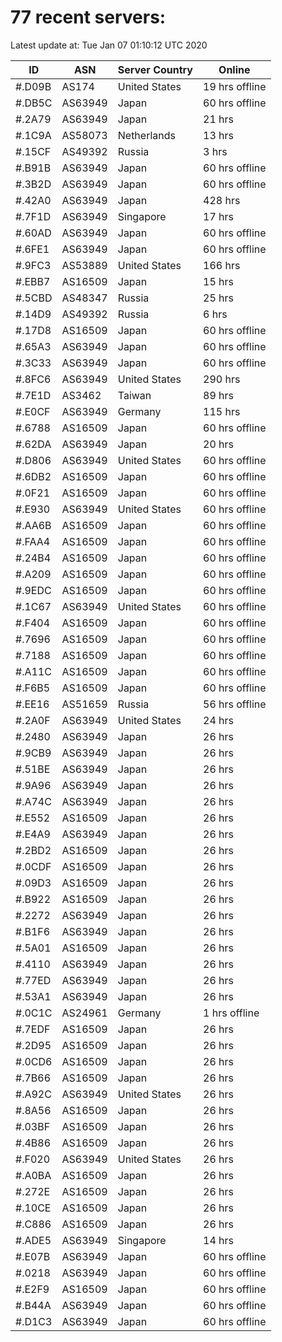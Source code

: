 # 77 recent servers:

Latest update at: Tue Jan 07 01:10:12 UTC 2020

| ID | ASN | Server Country | Online |
| -- | --- | -------------- | ------ |
| #.D09B | AS174 | United States | 19 hrs offline |
| #.DB5C | AS63949 | Japan | 60 hrs offline |
| #.2A79 | AS63949 | Japan | 21 hrs |
| #.1C9A | AS58073 | Netherlands | 13 hrs |
| #.15CF | AS49392 | Russia | 3 hrs |
| #.B91B | AS63949 | Japan | 60 hrs offline |
| #.3B2D | AS63949 | Japan | 60 hrs offline |
| #.42A0 | AS63949 | Japan | 428 hrs |
| #.7F1D | AS63949 | Singapore | 17 hrs |
| #.60AD | AS63949 | Japan | 60 hrs offline |
| #.6FE1 | AS63949 | Japan | 60 hrs offline |
| #.9FC3 | AS53889 | United States | 166 hrs |
| #.EBB7 | AS16509 | Japan | 15 hrs |
| #.5CBD | AS48347 | Russia | 25 hrs |
| #.14D9 | AS49392 | Russia | 6 hrs |
| #.17D8 | AS16509 | Japan | 60 hrs offline |
| #.65A3 | AS63949 | Japan | 60 hrs offline |
| #.3C33 | AS63949 | Japan | 60 hrs offline |
| #.8FC6 | AS63949 | United States | 290 hrs |
| #.7E1D | AS3462 | Taiwan | 89 hrs |
| #.E0CF | AS63949 | Germany | 115 hrs |
| #.6788 | AS16509 | Japan | 60 hrs offline |
| #.62DA | AS63949 | Japan | 20 hrs |
| #.D806 | AS63949 | United States | 60 hrs offline |
| #.6DB2 | AS16509 | Japan | 60 hrs offline |
| #.0F21 | AS16509 | Japan | 60 hrs offline |
| #.E930 | AS63949 | United States | 60 hrs offline |
| #.AA6B | AS16509 | Japan | 60 hrs offline |
| #.FAA4 | AS16509 | Japan | 60 hrs offline |
| #.24B4 | AS16509 | Japan | 60 hrs offline |
| #.A209 | AS16509 | Japan | 60 hrs offline |
| #.9EDC | AS16509 | Japan | 60 hrs offline |
| #.1C67 | AS63949 | United States | 60 hrs offline |
| #.F404 | AS16509 | Japan | 60 hrs offline |
| #.7696 | AS16509 | Japan | 60 hrs offline |
| #.7188 | AS16509 | Japan | 60 hrs offline |
| #.A11C | AS16509 | Japan | 60 hrs offline |
| #.F6B5 | AS16509 | Japan | 60 hrs offline |
| #.EE16 | AS51659 | Russia | 56 hrs offline |
| #.2A0F | AS63949 | United States | 24 hrs |
| #.2480 | AS63949 | Japan | 26 hrs |
| #.9CB9 | AS63949 | Japan | 26 hrs |
| #.51BE | AS63949 | Japan | 26 hrs |
| #.9A96 | AS63949 | Japan | 26 hrs |
| #.A74C | AS63949 | Japan | 26 hrs |
| #.E552 | AS16509 | Japan | 26 hrs |
| #.E4A9 | AS63949 | Japan | 26 hrs |
| #.2BD2 | AS16509 | Japan | 26 hrs |
| #.0CDF | AS16509 | Japan | 26 hrs |
| #.09D3 | AS16509 | Japan | 26 hrs |
| #.B922 | AS16509 | Japan | 26 hrs |
| #.2272 | AS63949 | Japan | 26 hrs |
| #.B1F6 | AS63949 | Japan | 26 hrs |
| #.5A01 | AS16509 | Japan | 26 hrs |
| #.4110 | AS63949 | Japan | 26 hrs |
| #.77ED | AS63949 | Japan | 26 hrs |
| #.53A1 | AS63949 | Japan | 26 hrs |
| #.0C1C | AS24961 | Germany | 1 hrs offline |
| #.7EDF | AS16509 | Japan | 26 hrs |
| #.2D95 | AS16509 | Japan | 26 hrs |
| #.0CD6 | AS16509 | Japan | 26 hrs |
| #.7B66 | AS16509 | Japan | 26 hrs |
| #.A92C | AS63949 | United States | 26 hrs |
| #.8A56 | AS16509 | Japan | 26 hrs |
| #.03BF | AS16509 | Japan | 26 hrs |
| #.4B86 | AS16509 | Japan | 26 hrs |
| #.F020 | AS63949 | United States | 26 hrs |
| #.A0BA | AS16509 | Japan | 26 hrs |
| #.272E | AS16509 | Japan | 26 hrs |
| #.10CE | AS16509 | Japan | 26 hrs |
| #.C886 | AS16509 | Japan | 26 hrs |
| #.ADE5 | AS63949 | Singapore | 14 hrs |
| #.E07B | AS63949 | Japan | 60 hrs offline |
| #.0218 | AS63949 | Japan | 60 hrs offline |
| #.E2F9 | AS16509 | Japan | 60 hrs offline |
| #.B44A | AS63949 | Japan | 60 hrs offline |
| #.D1C3 | AS63949 | Japan | 60 hrs offline |

